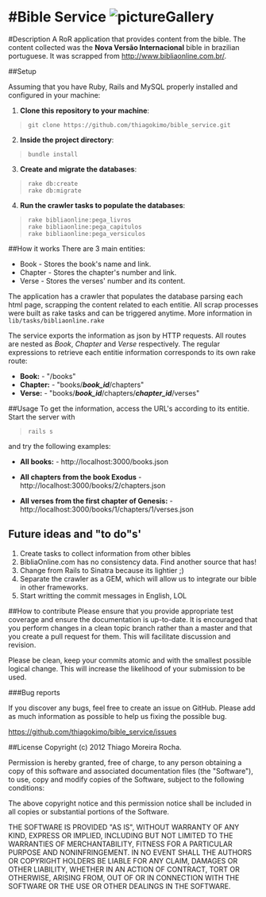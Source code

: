 #Bible Service
![pictureGallery](http://static.guim.co.uk/sys-images/Guardian/Pix/pictures/2011/2/11/1297427584196/Bible-007.jpg "bible")
=============

#Description
A RoR application that provides content from the bible. The content collected was the <b>Nova Versão Internacional</b> bible
in brazilian portuguese. It was scrapped from <a>http://www.bibliaonline.com.br/</a>.

##Setup

Assuming that you have Ruby, Rails and MySQL properly installed and configured in your machine:

1. <b>Clone this repository to your machine</b>:
  
  > `git clone https://github.com/thiagokimo/bible_service.git`

2. <b>Inside the project directory</b>:
  
  > `bundle install`

3. <b>Create and migrate the databases</b>:
  
  > `rake db:create`<br>
  > `rake db:migrate`

4. <b>Run the crawler tasks to populate the databases</b>:
  
  > `rake bibliaonline:pega_livros`<br>
  > `rake bibliaonline:pega_capitulos`<br>
  > `rake bibliaonline:pega_versiculos`

##How it works
There are 3 main entities:

* Book - Stores the book's name and link.
* Chapter - Stores the chapter's number and link.
* Verse - Stores the verses' number and its content.

The application has a crawler that populates the database parsing each html page, scrapping the content related to each
entitie. All scrap processes were built as rake tasks and can be triggered anytime. More information in `lib/tasks/bibliaonline.rake`

The service exports the information as json by HTTP requests. All routes are nested as <i>Book</i>, <i>Chapter</i> and <i>Verse</i>
respectively. The regular expressions to retrieve each entitie information corresponds to its own rake route:

* <b>Book:</b> - "/books"
* <b>Chapter:</b> - "books/<b><i>book_id</i></b>/chapters"
* <b>Verse:</b> - "books/<b><i>book_id</i></b>/chapters/<b><i>chapter_id</i></b>/verses"

##Usage
To get the information, access the URL's according to its entitie.
Start the server with

  > `rails s`<br>

and try the following examples:

* <b>All books:</b> - http://localhost:3000/books.json

* <b> All chapters from the book Exodus</b> - http://localhost:3000/books/2/chapters.json

* <b>All verses from the first chapter of Genesis:</b> - http://localhost:3000/books/1/chapters/1/verses.json

## Future ideas and "to do"s'

1. Create tasks to collect information from other bibles  
2. BibliaOnline.com has no consistency data. Find another source that has!
3. Change from Rails to Sinatra because its lightier ;)
4. Separate the crawler as a GEM, which will allow us to integrate our bible in other frameworks.
5. Start writting the commit messages in English, LOL

##How to contribute
Please ensure that you provide appropriate test coverage and ensure the documentation is up-to-date. It is encouraged that you perform changes in a clean topic branch rather than a master and that you create a pull request for them. This will facilitate discussion and revision.

Please be clean, keep your commits atomic and with the smallest possible logical change. This will increase the likelihood of your submission to be used.

###Bug reports

If you discover any bugs, feel free to create an issue on GitHub. Please add as much information as possible to help us fixing the possible bug.

https://github.com/thiagokimo/bible_service/issues

##License
Copyright (c) 2012 Thiago Moreira Rocha.

Permission is hereby granted, free of charge, to any person obtaining
a copy of this software and associated documentation files (the
"Software"), to use, copy and modify copies of the Software, subject
to the following conditions:

The above copyright notice and this permission notice shall be
included in all copies or substantial portions of the Software.

THE SOFTWARE IS PROVIDED "AS IS", WITHOUT WARRANTY OF ANY KIND,
EXPRESS OR IMPLIED, INCLUDING BUT NOT LIMITED TO THE WARRANTIES OF
MERCHANTABILITY, FITNESS FOR A PARTICULAR PURPOSE AND
NONINFRINGEMENT. IN NO EVENT SHALL THE AUTHORS OR COPYRIGHT HOLDERS BE
LIABLE FOR ANY CLAIM, DAMAGES OR OTHER LIABILITY, WHETHER IN AN ACTION
OF CONTRACT, TORT OR OTHERWISE, ARISING FROM, OUT OF OR IN CONNECTION
WITH THE SOFTWARE OR THE USE OR OTHER DEALINGS IN THE SOFTWARE.




